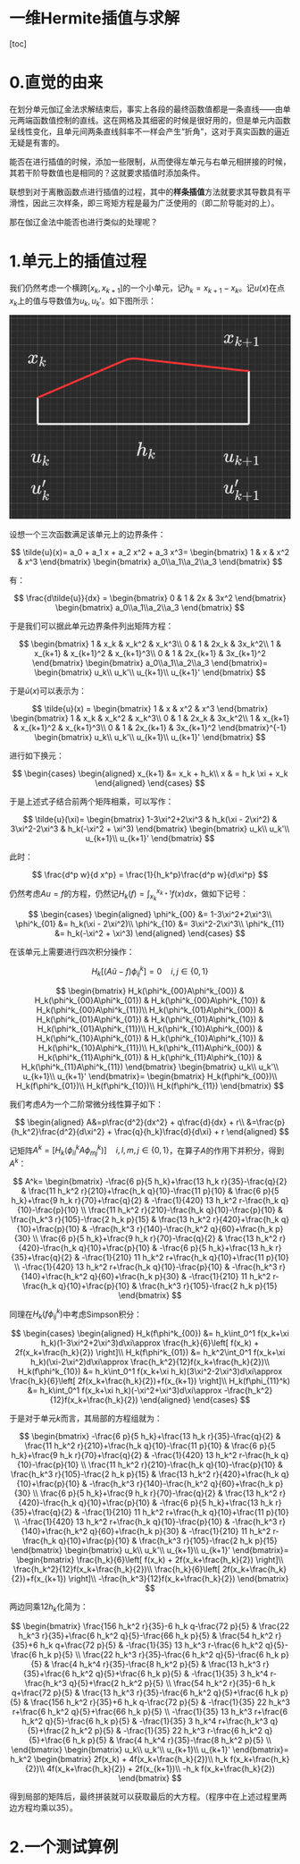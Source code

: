 <h1>一维Hermite插值与求解</h1>

[toc]

# 0.直觉的由来

在划分单元伽辽金法求解结束后，事实上各段的最终函数值都是一条直线——由单元两端函数值控制的直线。这在网格及其细密的时候是很好用的，但是单元内函数呈线性变化，且单元间两条直线斜率不一样会产生“折角”，这对于真实函数的逼近无疑是有害的。

能否在进行插值的时候，添加一些限制，从而使得左单元与右单元相拼接的时候，其若干阶导数值也是相同的？这就要求插值时添加条件。

联想到对于离散函数点进行插值的过程，其中的**样条插值**方法就要求其导数具有平滑性，因此三次样条，即三弯矩方程是最为广泛使用的（即二阶导能对的上）。

那在伽辽金法中能否也进行类似的处理呢？

# 1.单元上的插值过程

我们仍然考虑一个横跨$[x_k,x_{k+1}]$的一个小单元，记$h_k=x_{k+1}-x_{k}$。记$u(x)$在点$x_k$上的值与导数值为$u_k,u_k'$。如下图所示：

![Hermite 插值单元 image//Hermite.png](image//Hermite.png)

设想一个三次函数满足该单元上的边界条件：

$$
\tilde{u}(x)= a_0 + a_1 x + a_2 x^2 + a_3 x^3=
\begin{bmatrix}
1 & x & x^2 & x^3
\end{bmatrix}
\begin{bmatrix}
a_0\\a_1\\a_2\\a_3
\end{bmatrix}
$$

有：

$$
\frac{d\tilde{u}}{dx} = 
\begin{bmatrix}
0 & 1 & 2x & 3x^2
\end{bmatrix}
\begin{bmatrix}
a_0\\a_1\\a_2\\a_3
\end{bmatrix}
$$

于是我们可以据此单元边界条件列出矩阵方程：

$$
\begin{bmatrix}
1 & x_k & x_k^2 & x_k^3\\
0 & 1 & 2x_k & 3x_k^2\\
1 & x_{k+1} & x_{k+1}^2 & x_{k+1}^3\\
0 & 1 & 2x_{k+1} & 3x_{k+1}^2
\end{bmatrix}
\begin{bmatrix}
a_0\\a_1\\a_2\\a_3
\end{bmatrix}=
\begin{bmatrix}
u_k\\ u_k'\\ u_{k+1}\\ u_{k+1}'
\end{bmatrix}
$$

于是$\tilde{u}(x)$可以表示为：

$$
\tilde{u}(x) = 
\begin{bmatrix}
1 & x & x^2 & x^3
\end{bmatrix}
\begin{bmatrix}
1 & x_k & x_k^2 & x_k^3\\
0 & 1 & 2x_k & 3x_k^2\\
1 & x_{k+1} & x_{k+1}^2 & x_{k+1}^3\\
0 & 1 & 2x_{k+1} & 3x_{k+1}^2
\end{bmatrix}^{-1}
\begin{bmatrix}
u_k\\ u_k'\\ u_{k+1}\\ u_{k+1}'
\end{bmatrix}
$$

进行如下换元：

$$
\begin{cases}
\begin{aligned}
x_{k+1} &= x_k + h_k\\
x & = h_k \xi + x_k
\end{aligned}
\end{cases}
$$

于是上述式子结合前两个矩阵相乘，可以写作：

$$
\tilde{u}(\xi)=
\begin{bmatrix}
1-3\xi^2+2\xi^3 &
h_k(\xi - 2\xi^2) &
3\xi^2-2\xi^3 &
h_k(-\xi^2 + \xi^3)
\end{bmatrix}
\begin{bmatrix}
u_k\\ u_k'\\ u_{k+1}\\ u_{k+1}'
\end{bmatrix}
$$

此时：

$$
\frac{d^p w}{d x^p} = \frac{1}{h_k^p}\frac{d^p w}{d\xi^p} 
$$

仍然考虑$Au=f$的方程，仍然记$H_k(f)=\int_{x_k}^{x_{k+1}}f(x)dx$，做如下记号：

$$
\begin{cases}
\begin{aligned}
\phi^k_{00} &= 1-3\xi^2+2\xi^3\\
\phi^k_{01} &= h_k(\xi - 2\xi^2)\\
\phi^k_{10} &= 3\xi^2-2\xi^3\\
\phi^k_{11} &= h_k(-\xi^2 + \xi^3)
\end{aligned}
\end{cases}
$$

在该单元上需要进行四次积分操作：

$$
H_k[(A\tilde{u}-f)\phi^k_{ij}]=0\quad i,j\in\{0,1\}
$$

$$
\begin{bmatrix}
H_k(\phi^k_{00}A\phi^k_{00}) & H_k(\phi^k_{00}A\phi^k_{01}) & H_k(\phi^k_{00}A\phi^k_{10}) & H_k(\phi^k_{00}A\phi^k_{11})\\
H_k(\phi^k_{01}A\phi^k_{00}) & H_k(\phi^k_{01}A\phi^k_{01}) & H_k(\phi^k_{01}A\phi^k_{10}) & H_k(\phi^k_{01}A\phi^k_{11})\\
H_k(\phi^k_{10}A\phi^k_{00}) & H_k(\phi^k_{10}A\phi^k_{01}) & H_k(\phi^k_{10}A\phi^k_{10}) & H_k(\phi^k_{10}A\phi^k_{11})\\
H_k(\phi^k_{11}A\phi^k_{00}) & H_k(\phi^k_{11}A\phi^k_{01}) & H_k(\phi^k_{11}A\phi^k_{10}) & H_k(\phi^k_{11}A\phi^k_{11})
\end{bmatrix}
\begin{bmatrix}
u_k\\ u_k'\\ u_{k+1}\\ u_{k+1}'
\end{bmatrix}=
\begin{bmatrix}
H_k(f\phi^k_{00})\\
H_k(f\phi^k_{01})\\
H_k(f\phi^k_{10})\\
H_k(f\phi^k_{11})
\end{bmatrix}
$$

我们考虑$A$为一个二阶常微分线性算子如下：

$$
\begin{aligned}
A&=p\frac{d^2}{dx^2} + q\frac{d}{dx} + r\\
&=\frac{p}{h_k^2}\frac{d^2}{d\xi^2} + \frac{q}{h_k}\frac{d}{d\xi} + r
\end{aligned}
$$

记矩阵$A^{k}=[H_k(\phi^k_{il}A\phi^k_{mj})]\quad i,l,m,j\in\{0,1\}$，在算子$A$的作用下并积分，得到$A^k$：

$$
A^k=
\begin{bmatrix}
 -\frac{6 p}{5 h_k}+\frac{13 h_k r}{35}-\frac{q}{2} & \frac{11 h_k^2 r}{210}+\frac{h_k q}{10}-\frac{11 p}{10} & \frac{6 p}{5 h_k}+\frac{9 h_k r}{70}+\frac{q}{2} & -\frac{1}{420} 13 h_k^2 r-\frac{h_k q}{10}-\frac{p}{10} \\
 \frac{11 h_k^2 r}{210}-\frac{h_k q}{10}-\frac{p}{10} & \frac{h_k^3 r}{105}-\frac{2 h_k p}{15} & \frac{13 h_k^2 r}{420}+\frac{h_k q}{10}+\frac{p}{10} & -\frac{h_k^3 r}{140}-\frac{h_k^2 q}{60}+\frac{h_k p}{30} \\
 \frac{6 p}{5 h_k}+\frac{9 h_k r}{70}-\frac{q}{2} & \frac{13 h_k^2 r}{420}-\frac{h_k q}{10}+\frac{p}{10} & -\frac{6 p}{5 h_k}+\frac{13 h_k r}{35}+\frac{q}{2} & -\frac{1}{210} 11 h_k^2 r+\frac{h_k q}{10}+\frac{11 p}{10} \\
 -\frac{1}{420} 13 h_k^2 r+\frac{h_k q}{10}-\frac{p}{10} & -\frac{h_k^3 r}{140}+\frac{h_k^2 q}{60}+\frac{h_k p}{30} & -\frac{1}{210} 11 h_k^2 r-\frac{h_k q}{10}+\frac{p}{10} & \frac{h_k^3 r}{105}-\frac{2 h_k p}{15} 
\end{bmatrix}
$$

同理在$H_k(f\phi^k_{ij})$中考虑Simpson积分：

$$
\begin{cases}
\begin{aligned}
H_k(f\phi^k_{00}) &= h_k\int_0^1 f(x_k+\xi h_k)(1-3\xi^2+2\xi^3)d\xi\approx \frac{h_k}{6}\left[ f(x_k) + 2f(x_k+\frac{h_k}{2}) \right]\\
H_k(f\phi^k_{01}) &= h_k^2\int_0^1 f(x_k+\xi h_k)(\xi-2\xi^2)d\xi\approx \frac{h_k^2}{12}f(x_k+\frac{h_k}{2})\\
H_k(f\phi^k_{10}) &= h_k\int_0^1 f(x_k+\xi h_k)(3\xi^2-2\xi^3)d\xi\approx \frac{h_k}{6}\left[  2f(x_k+\frac{h_k}{2})+f(x_{k+1}) \right]\\
H_k(f\phi_{11}^k) &= h_k\int_0^1 f(x_k+\xi h_k)(-\xi^2+\xi^3)d\xi\approx -\frac{h_k^2}{12}f(x_k+\frac{h_k}{2})
\end{aligned}
\end{cases}
$$

于是对于单元$k$而言，其局部的方程组就为：

$$
\begin{bmatrix}
 -\frac{6 p}{5 h_k}+\frac{13 h_k r}{35}-\frac{q}{2} & \frac{11 h_k^2 r}{210}+\frac{h_k q}{10}-\frac{11 p}{10} & \frac{6 p}{5 h_k}+\frac{9 h_k r}{70}+\frac{q}{2} & -\frac{1}{420} 13 h_k^2 r-\frac{h_k q}{10}-\frac{p}{10} \\
 \frac{11 h_k^2 r}{210}-\frac{h_k q}{10}-\frac{p}{10} & \frac{h_k^3 r}{105}-\frac{2 h_k p}{15} & \frac{13 h_k^2 r}{420}+\frac{h_k q}{10}+\frac{p}{10} & -\frac{h_k^3 r}{140}-\frac{h_k^2 q}{60}+\frac{h_k p}{30} \\
 \frac{6 p}{5 h_k}+\frac{9 h_k r}{70}-\frac{q}{2} & \frac{13 h_k^2 r}{420}-\frac{h_k q}{10}+\frac{p}{10} & -\frac{6 p}{5 h_k}+\frac{13 h_k r}{35}+\frac{q}{2} & -\frac{1}{210} 11 h_k^2 r+\frac{h_k q}{10}+\frac{11 p}{10} \\
 -\frac{1}{420} 13 h_k^2 r+\frac{h_k q}{10}-\frac{p}{10} & -\frac{h_k^3 r}{140}+\frac{h_k^2 q}{60}+\frac{h_k p}{30} & -\frac{1}{210} 11 h_k^2 r-\frac{h_k q}{10}+\frac{p}{10} & \frac{h_k^3 r}{105}-\frac{2 h_k p}{15} 
\end{bmatrix}
\begin{bmatrix}
u_k\\ u_k'\\ u_{k+1}\\ u_{k+1}'
\end{bmatrix}=
\begin{bmatrix}
\frac{h_k}{6}\left[ f(x_k) + 2f(x_k+\frac{h_k}{2}) \right]\\
\frac{h_k^2}{12}f(x_k+\frac{h_k}{2})\\
\frac{h_k}{6}\left[  2f(x_k+\frac{h_k}{2})+f(x_{k+1}) \right]\\
-\frac{h_k^3}{12}f(x_k+\frac{h_k}{2})
\end{bmatrix}
$$

两边同乘$12h_k$化简为：

$$
\begin{bmatrix}
 \frac{156 h_k^2 r}{35}-6 h_k q-\frac{72 p}{5} & \frac{22 h_k^3 r}{35}+\frac{6 h_k^2 q}{5}-\frac{66 h_k p}{5} & \frac{54 h_k^2 r}{35}+6 h_k q+\frac{72 p}{5} & -\frac{1}{35} 13 h_k^3 r-\frac{6 h_k^2 q}{5}-\frac{6 h_k p}{5} \\
 \frac{22 h_k^3 r}{35}-\frac{6 h_k^2 q}{5}-\frac{6 h_k p}{5} & \frac{4 h_k^4 r}{35}-\frac{8 h_k^2 p}{5} & \frac{13 h_k^3 r}{35}+\frac{6 h_k^2 q}{5}+\frac{6 h_k p}{5} & -\frac{1}{35} 3 h_k^4 r-\frac{h_k^3 q}{5}+\frac{2 h_k^2 p}{5} \\
 \frac{54 h_k^2 r}{35}-6 h_k q+\frac{72 p}{5} & \frac{13 h_k^3 r}{35}-\frac{6 h_k^2 q}{5}+\frac{6 h_k p}{5} & \frac{156 h_k^2 r}{35}+6 h_k q-\frac{72 p}{5} & -\frac{1}{35} 22 h_k^3 r+\frac{6 h_k^2 q}{5}+\frac{66 h_k p}{5} \\
 -\frac{1}{35} 13 h_k^3 r+\frac{6 h_k^2 q}{5}-\frac{6 h_k p}{5} & -\frac{1}{35} 3 h_k^4 r+\frac{h_k^3 q}{5}+\frac{2 h_k^2 p}{5} & -\frac{1}{35} 22 h_k^3 r-\frac{6 h_k^2 q}{5}+\frac{6 h_k p}{5} & \frac{4 h_k^4 r}{35}-\frac{8 h_k^2 p}{5} \\
\end{bmatrix}
\begin{bmatrix}
u_k\\ u_k'\\ u_{k+1}\\ u_{k+1}'
\end{bmatrix}=
h_k^2
\begin{bmatrix}
2f(x_k) + 4f(x_k+\frac{h_k}{2})\\
h_k f(x_k+\frac{h_k}{2})\\
4f(x_k+\frac{h_k}{2}) + 2f(x_{k+1})\\
-h_k f(x_k+\frac{h_k}{2})
\end{bmatrix}
$$

得到局部的矩阵后，最终拼装就可以获取最后的大方程。（程序中在上述过程里两边方程均乘以$35$）。

# 2.一个测试算例

